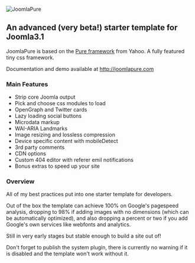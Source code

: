 ![JoomlaPure](https://s3-eu-west-1.amazonaws.com/joomlapure/images/joomlapure.png)

## An advanced (very beta!) starter template for Joomla3.1

JoomlaPure is based on the [Pure framework](http://purecss.io/) from Yahoo. A fully featured tiny css framework.

Documentation and demo available at <a href="http://joomlapure.com" target="_blank">http://joomlapure.com</a>

### Main Features

- Strip core Joomla output
- Pick and choose css modules to load
- OpenGraph and Twitter cards
- Lazy loading social buttons
- Microdata markup
- WAI-ARIA Landmarks
- Image resizing and lossless compression
- Device specific content with mobileDetect
- 3rd party comments
- CDN options
- Custom 404 editor with referer emil notifications
- Bonus extras to speed up your site

### Overview

All of my best practices put into one starter template for developers.

Out of the box the template can achieve 100% on Google's pagespeed analysis, dropping to 98% if adding images with no dimensions (which can be automatically optimized), and also dropping a percent or two if you add Google's own services like webfonts and analytics.

Still in very early stages but stable enough to build a site out of!

Don't forget to publish the system plugin, there is currently no warning if it is disabled and the template won't work without it.
